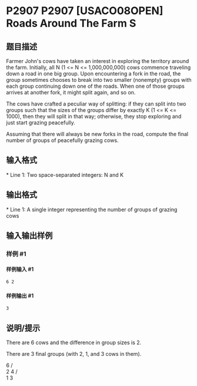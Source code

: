 # P2907 P2907 [USACO08OPEN] Roads Around The Farm S

## 题目描述

Farmer John's cows have taken an interest in exploring the territory around the farm. Initially, all N (1 <= N <= 1,000,000,000) cows commence traveling down a road in one big group. Upon encountering a fork in the road, the group sometimes chooses to break into two smaller (nonempty) groups with each group continuing down one of the roads.  When one of those groups arrives at another fork, it might split again, and so on.

The cows have crafted a peculiar way of splitting: if they can split into two groups such that the sizes of the groups differ by exactly K (1 <= K <= 1000), then they will split in that way; otherwise, they stop exploring and just start grazing peacefully.

Assuming that there will always be new forks in the road, compute the final number of groups of peacefully grazing cows.

## 输入格式

\* Line 1: Two space-separated integers: N and K


## 输出格式

\* Line 1: A single integer representing the number of groups of grazing cows


## 输入输出样例

### 样例 #1

#### 样例输入 #1

```
6 2
```

#### 样例输出 #1

```
3
```

## 说明/提示

There are 6 cows and the difference in group sizes is 2.


There are 3 final groups (with 2, 1, and 3 cows in them). 

6
/ \
2   4
/ \
1   3
